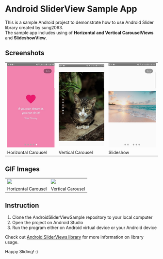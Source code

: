 # Android SliderView Sample App
This is a sample Android project to demonstrate how to use Android Slider library created by sung2063.<br/>
The sample app includes using of <b>Horizontal and Vertical CarouselViews</b> and <b>SlideshowView</b>.

## Screenshots

<center>
  <table>
    <tr style="border-collapse: collapse;">
      <td><img src="screenshots/horizontal_carousel.jpg" width="275"/></td>
      <td><img src="screenshots/vertical_carousel.jpg" width="275"/></td>
      <td><img src="screenshots/slideshow.jpg" width="275" /></td>
    </tr>
    <tr>
      <td>Horizontal Carousel</td>
      <td>Vertical Carousel</td>
      <td>Slideshow</td>
    </tr>
   </table>
 </center>
 
 
 ## GIF Images

<center>
  <table>
    <tr style="border-collapse: collapse;">
      <td><img src="gifs/horizontal_carousel.gif" width="250" /></td>
      <td><img src="gifs/vertical_carousel.gif" width="250" /></td>
    </tr>
    <tr>
      <td>Horizontal Carousel</td>
      <td>Vertical Carousel</td>
    </tr>
   </table>
 </center>


## Instruction

1) Clone the AndroidSliderViewSample repository to your local computer
2) Open the project on Android Studio
3) Run the program either on Android virtual device or your Android device 

Check out <a href="https://github.com/sung2063/AndroidSliderViewsLibrary">Android SliderViews library</a> for more information on library usage.

Happy Sliding! :)
